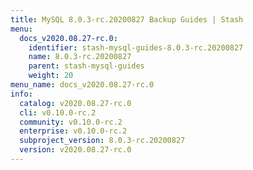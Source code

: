 ```yaml
---
title: MySQL 8.0.3-rc.20200827 Backup Guides | Stash
menu:
  docs_v2020.08.27-rc.0:
    identifier: stash-mysql-guides-8.0.3-rc.20200827
    name: 8.0.3-rc.20200827
    parent: stash-mysql-guides
    weight: 20
menu_name: docs_v2020.08.27-rc.0
info:
  catalog: v2020.08.27-rc.0
  cli: v0.10.0-rc.2
  community: v0.10.0-rc.2
  enterprise: v0.10.0-rc.2
  subproject_version: 8.0.3-rc.20200827
  version: v2020.08.27-rc.0
---
```


